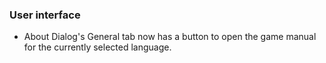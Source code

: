 ### User interface
   * About Dialog's General tab now has a button to open the game manual for the currently selected language.
